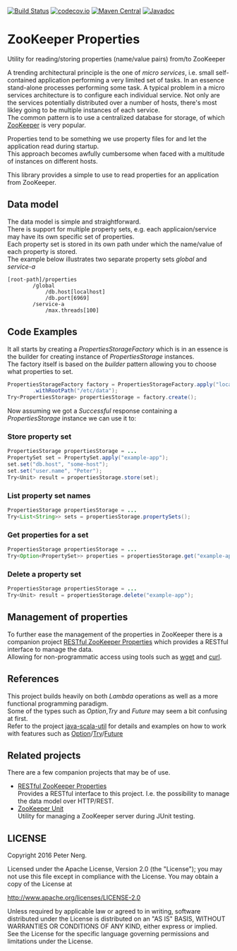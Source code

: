 [![Build Status](https://travis-ci.org/pnerg/zookeeper-properties.svg?branch=master)](https://travis-ci.org/pnerg/zookeeper-properties) [![codecov.io](https://codecov.io/github/pnerg/zookeeper-properties/coverage.svg?branch=master)](https://codecov.io/github/pnerg/zookeeper-properties?branch=master) [![Maven Central](https://maven-badges.herokuapp.com/maven-central/org.dmonix.zookeeper/zookeeper-properties/badge.svg?style=plastic)](https://maven-badges.herokuapp.com/maven-central/org.dmonix.zookeeper/zookeeper-properties) [![Javadoc](http://javadoc-badge.appspot.com/org.dmonix.zookeeper/zookeeper-properties.svg?label=javadoc)](http://javadoc-badge.appspot.com/org.dmonix.zookeeper/zookeeper-properties) 
# ZooKeeper Properties
Utility for reading/storing properties (name/value pairs) from/to ZooKeeper

A trending architectural principle is the one of _micro services_, i.e. small self-contained application performing a very limited set of tasks. In an essence stand-alone processes performing some task. A typical problem in a micro services architecture is to configure each individual service. Not only are the services potentially distributed over a number of hosts, there's most likley going to be multiple instances of each service.  
The common pattern is to use a centralized database for storage, of which [ZooKeeper](https://zookeeper.apache.org/) is very popular.  

Properties tend to be something we use property files for and let the application read during startup.  
This approach becomes awfully cumbersome when faced with a multitude of instances on different hosts.  

This library provides a simple to use to read properties for an application from ZooKeeper.  

## Data model
The data model is simple and straightforward.  
There is support for multiple property sets, e.g. each applicaion/service may have its own specific set of properties.  
Each property set is stored in its own path under which the name/value of each property is stored.  
The example below illustrates two separate property sets _global_ and _service-a_
```
[root-path]/properties
        /global
            /db.host[localhost]
            /db.port[6969]
        /service-a
            /max.threads[100]
```
## Code Examples
It all starts by creating a _PropertiesStorageFactory_ which is in an essence is the builder for creating instance of _PropertiesStorage_ instances.  
The factory itself is based on the _builder_ pattern allowing you to choose what properties to set.
```java
PropertiesStorageFactory factory = PropertiesStorageFactory.apply("localhost:6181")
		.withRootPath("/etc/data");
Try<PropertiesStorage> propertiesStorage = factory.create();
```
Now assuming we got a _Successful_ response containing a _PropertiesStorage_ instance we can use it to:
### Store property set
```java
PropertiesStorage propertiesStorage = ...
PropertySet set = PropertySet.apply("example-app");
set.set("db.host", "some-host");
set.set("user.name", "Peter");
Try<Unit> result = propertiesStorage.store(set);
```

### List property set names
```java
PropertiesStorage propertiesStorage = ...
Try<List<String>> sets = propertiesStorage.propertySets();
```
### Get properties for a set
```java
PropertiesStorage propertiesStorage = ...
Try<Option<PropertySet>> properties = propertiesStorage.get("example-app");
```

### Delete a property set
```java
PropertiesStorage propertiesStorage = ...
Try<Unit> result = propertiesStorage.delete("example-app");
```

## Management of properties
To further ease the management of the properties in ZooKeeper there is a companion project [RESTful ZooKeeper Properties](https://github.com/pnerg/restful-zookeeper-properties) which provides a RESTful interface to manage the data.  
Allowing for non-programmatic access using tools such as [wget](https://www.gnu.org/software/wget/) and [curl](http://man.cx/curl).

## References
This project builds heavily on both _Lambda_ operations as well as a more functional programming paradigm.  
Some of the types such as _Option_,_Try_ and _Future_ may seem a bit confusing at first.  
Refer to the project [java-scala-util](https://github.com/pnerg/java-scala-util) for details and examples on how to work with features such as [Option](https://github.com/pnerg/java-scala-util/wiki/Option)/[Try](https://github.com/pnerg/java-scala-util/wiki/Try)/[Future](https://github.com/pnerg/java-scala-util/wiki/Future)

## Related projects
There are a few companion projects that may be of use.

* [RESTful ZooKeeper Properties](https://github.com/pnerg/restful-zookeeper-properties)  
  Provides a RESTful interface to this project. I.e. the possibility to manage the data model over HTTP/REST.
* [ZooKeeper Unit](https://github.com/pnerg/zookeeper-junit)  
Utility for managing a ZooKeeper server during JUnit testing.

## LICENSE
Copyright 2016 Peter Nerg.

Licensed under the Apache License, Version 2.0 (the "License");
you may not use this file except in compliance with the License.
You may obtain a copy of the License at

<http://www.apache.org/licenses/LICENSE-2.0>

Unless required by applicable law or agreed to in writing, software
distributed under the License is distributed on an "AS IS" BASIS,
WITHOUT WARRANTIES OR CONDITIONS OF ANY KIND, either express or implied.
See the License for the specific language governing permissions and
limitations under the License.

